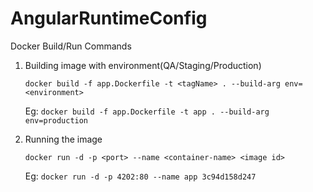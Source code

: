 # AngularRuntimeConfig

Docker Build/Run Commands

1. Building image with environment(QA/Staging/Production)

    `docker build -f app.Dockerfile -t <tagName> . --build-arg env=<environment>`

    Eg: `docker build -f app.Dockerfile -t app . --build-arg env=production`

2. Running the image

    `docker run -d -p <port> --name <container-name> <image id>`

    Eg: `docker run -d -p 4202:80 --name app 3c94d158d247`

